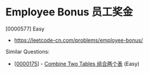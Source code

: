 # Employee Bonus 员工奖金

[0000577] Easy

- https://leetcode-cn.com/problems/employee-bonus/

Similar Questions:

- [[0000175](https://leetcode-cn.com/problems/combine-two-tables/)] - [Combine Two Tables 组合两个表](./0000175.combine-two-tables.md) (Easy)
